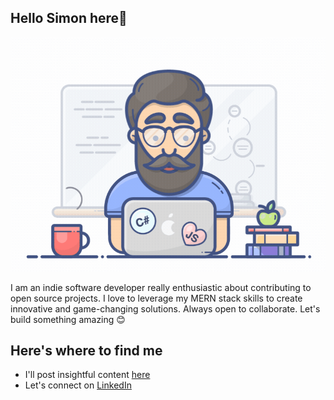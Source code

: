 ## Hello Simon here👋

![IMAGE](https://github.com/SimonNungwa/SimonNungwa/blob/main/assets/disp.png)


I am an indie software developer really enthusiastic about contributing to open source projects. I love to leverage my MERN stack skills to create innovative and game-changing solutions. Always open to collaborate. Let's build something amazing 😊

## Here's where to find me
- I'll post insightful content [here](https://dev.to/simon_nungwa_9597c9315a6d)
- Let's connect on [LinkedIn](https://www.linkedin.com/in/simon-nungwa-188b532a7/)
